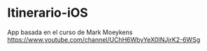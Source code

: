 # Itinerario-iOS

App basada en el curso de Mark Moeykens <br>
https://www.youtube.com/channel/UChH6WbyYeX0INJjrK2-6WSg

